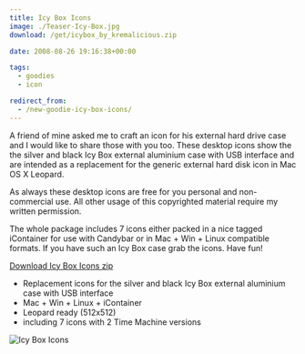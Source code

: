 ```yaml
---
title: Icy Box Icons
image: ./Teaser-Icy-Box.jpg
download: /get/icybox_by_kremalicious.zip

date: 2008-08-26 19:16:38+00:00

tags:
  - goodies
  - icon

redirect_from:
  - /new-goodie-icy-box-icons/
---
```


A friend of mine asked me to craft an icon for his external hard drive case and I would like to share those with you too. These desktop icons show the the silver and black Icy Box external aluminium case with USB interface and are intended as a replacement for the generic external hard disk icon in Mac OS X Leopard.

As always these desktop icons are free for you personal and non-commercial use. All other usage of this copyrighted material require my written permission.

The whole package includes 7 icons either packed in a nice tagged iContainer for use with Candybar or in Mac + Win + Linux compatible formats. If you have such an Icy Box case grab the icons. Have fun!

<p class="content-download">
    <a class="icon-download btn btn-primary" href="/get/icybox_by_kremalicious.zip">Download Icy Box Icons <span>zip</span></a>
</p>

- Replacement icons for the silver and black Icy Box external aluminium case with USB interface
- Mac + Win + Linux + iContainer
- Leopard ready (512x512)
- including 7 icons with 2 Time Machine versions

![Icy Box Icons](./icybox.png)

